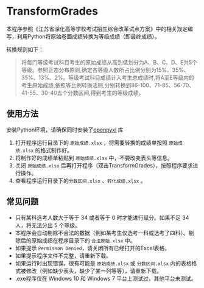 # TransformGrades

本程序参照《江苏省深化高等学校考试招生综合改革试点方案》中的相关规定编写，利用Python将原始卷面成绩转换为等级成绩（即最终成绩）。

转换规则如下：

> 将每门等级考试科目考生的原始成绩从高到低划分为A、B、C、D、E共5个等级。参照正态分布原则,确定各等级人数所占比例分别为15%、35%、35%、13%、2%。等级考试科目成绩计入考生总成绩时,将A至E等级内的考生原始成绩,依照等比例转换法则,分别转换到86-100、71-85、56-70、41-55、30-40五个分数区间,得到考生的等级成绩。

## 使用方法

安装Python环境，请确保同时安装了[openpyxl](https://openpyxl.readthedocs.io/en/stable/index.html#installation) 库
1. 打开程序运行目录下的 `原始成绩.xlsx` ，将需要转换的成绩单按照 `原始成绩.xlsx` 的格式制作好。
2. 将制作好的成绩单粘贴到 `原始成绩.xlsx` 中，不要改变表头等信息。
3. 关闭 `原始成绩.xlsx` 后再打开程序（双击TransformGrades），按照程序要求进行操作。
4. 查看程序运行目录下的`分数区间.xlsx` 、`转化成绩.xlsx` 。

## 常见问题

* 只有某科选考人数大于等于 34 或者等于 0 时才能进行赋分。如果不足 34 人，将无法分出 5 个等级。
* 本程序会自动剔除不合法的数据（例如某考生仅选考一科或选考了四科）。剔除后的原始成绩在程序目录下的 `合法原始.xlsx` 中。
* 如果提示 `Permisson Denied`，请关闭所有已经打开的Excel表格。
* 如果提示程序文件不完整，请重新下载。
* 如果运行时出现错误，很有可能是 `原始成绩.xlsx` 或 `分数区间.xlsx` 内的表格格式被修改（例如缺少表头，缺少了某一列等等），请重新下载。
* .exe程序仅在 Windows 10  和 Windows 7  平台上测试过，其他平台未测试。
